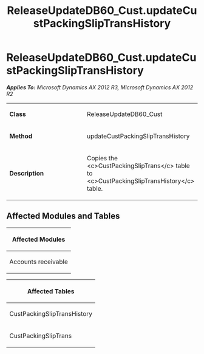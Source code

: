 ﻿---
title: ReleaseUpdateDB60_Cust.updateCustPackingSlipTransHistory
TOCTitle: ReleaseUpdateDB60_Cust.updateCustPackingSlipTransHistory
ms:assetid: 58d54c1d-c8d1-61ae-93e5-f32a8340dd30
ms:mtpsurl: https://msdn.microsoft.com/en-us/library/JJ736262(v=AX.60)
ms:contentKeyID: 49708437
ms.date: 05/18/2015
mtps_version: v=AX.60
---

# ReleaseUpdateDB60\_Cust.updateCustPackingSlipTransHistory 


_**Applies To:** Microsoft Dynamics AX 2012 R3, Microsoft Dynamics AX 2012 R2_

<table>
<colgroup>
<col style="width: 50%" />
<col style="width: 50%" />
</colgroup>
<tbody>
<tr class="odd">
<td><p><strong>Class</strong></p></td>
<td><p>ReleaseUpdateDB60_Cust</p></td>
</tr>
<tr class="even">
<td><p><strong>Method</strong></p></td>
<td><p>updateCustPackingSlipTransHistory</p></td>
</tr>
<tr class="odd">
<td><p><strong>Description</strong></p></td>
<td><p>Copies the &lt;c&gt;CustPackingSlipTrans&lt;/c&gt; table to &lt;c&gt;CustPackingSlipTransHistory&lt;/c&gt; table.</p></td>
</tr>
</tbody>
</table>


## Affected Modules and Tables

<table>
<colgroup>
<col style="width: 100%" />
</colgroup>
<thead>
<tr class="header">
<th><p>Affected Modules</p></th>
</tr>
</thead>
<tbody>
<tr class="odd">
<td><p>Accounts receivable</p></td>
</tr>
</tbody>
</table>


<table>
<colgroup>
<col style="width: 100%" />
</colgroup>
<thead>
<tr class="header">
<th><p>Affected Tables</p></th>
</tr>
</thead>
<tbody>
<tr class="odd">
<td><p>CustPackingSlipTransHistory</p></td>
</tr>
<tr class="even">
<td><p>CustPackingSlipTrans</p></td>
</tr>
</tbody>
</table>

  


